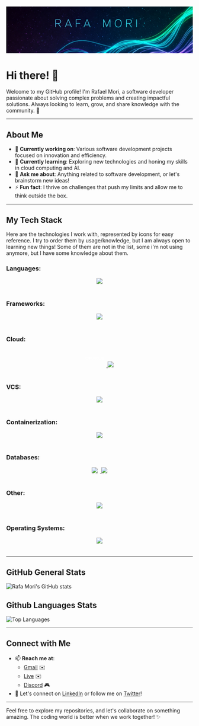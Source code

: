 ![Rafa Mori Banner](assets/banners/name-top_banner_a.png)

# Hi there! 👋

Welcome to my GitHub profile! I'm Rafael Mori, a software developer passionate about solving complex problems and
creating impactful solutions. Always looking to learn, grow, and share knowledge with the community. 🚀

---

## About Me
- 🔭 **Currently working on**: Various software development projects focused on innovation and efficiency.
- 🌱 **Currently learning**: Exploring new technologies and honing my skills in cloud computing and AI.
- 💬 **Ask me about**: Anything related to software development, or let's brainstorm new ideas!
- ⚡ **Fun fact**: I thrive on challenges that push my limits and allow me to think outside the box.

---

## My Tech Stack
Here are the technologies I work with, represented by icons for easy reference. I try to order them by usage/knowledge, but I am always open to learning new things!
Some of them are not in the list, some i'm not using anymore, but I have some knowledge about them.

### **Languages:**
<div align="center">
  <a href="#">
    <img src="https://skillicons.dev/icons?i=bash,js,go,python,ts,dart,java,php,cs,c" />
  </a>
</div>
<br>

### **Frameworks:**
<div align="center">
  <a href="#">
    <img src="https://skillicons.dev/icons?i=flutter,express,react,angular,flask,django,jquery,bootstrap,wordpress,laravel,spring,vue" />
  </a>
</div>
<br>

### **Cloud:**
<div align="center">
  <a href="#">
    <div style="width: 50px !important; max-width: 50px !important; display: inline-block; margin-right: 7px;">
      <svg style="margin-bottom: 0px; padding-bottom: 0px;" xmlns="http://www.w3.org/2000/svg" viewBox="0 0 128 128"><path fill="#FFFF" d="M55.387 66.469h8.333l-4.407-7.09-8.088 12.819h-3.681L57.382 56.8a2.324 2.324 0 011.931-.998c.765 0 1.478.363 1.892.972l9.876 15.424H67.4l-1.736-2.865h-8.438l-1.839-2.864zm38.235 2.864V55.958h-3.123v14.685c0 .402.156.791.454 1.089.298.298.7.466 1.141.466h14.244l1.841-2.865H93.622zm-51.677-2.397c3.033 0 5.496-2.449 5.496-5.482s-2.462-5.496-5.496-5.496H28.28v16.241h3.123V58.822h10.335c1.452 0 2.618 1.18 2.618 2.631s-1.167 2.631-2.618 2.631l-8.806-.013 9.324 8.127h4.538l-6.274-5.263h1.425zM9.059 72.198c-4.483 0-8.122-3.629-8.122-8.114s3.638-8.127 8.122-8.127h9.439c4.485 0 8.121 3.643 8.121 8.127s-3.636 8.114-8.121 8.114H9.059zm9.229-2.865a5.25 5.25 0 005.258-5.249 5.262 5.262 0 00-5.258-5.263H9.267a5.262 5.262 0 00-5.256 5.263 5.25 5.25 0 005.256 5.249h9.021zm59.314 2.865c-4.484 0-8.126-3.629-8.126-8.114s3.642-8.127 8.126-8.127h11.212l-1.829 2.864H77.81a5.267 5.267 0 00-5.264 5.263c0 2.903 2.36 5.249 5.264 5.249h11.263l-1.84 2.865h-9.631zm38.197-2.865a5.25 5.25 0 01-5.055-3.824h13.35l1.84-2.864h-15.19a5.266 5.266 0 015.055-3.824h9.163l1.854-2.864h-11.225c-4.484 0-8.126 3.643-8.126 8.127s3.642 8.114 8.126 8.114h9.631l1.841-2.865h-11.264"/></svg>
    </div>
    <img src="https://skillicons.dev/icons?i=aws,azure,vercel,netlify" />
  </a>
</div>
<br>

### **VCS:**
<div align="center">
  <a href="#">
    <img src="https://skillicons.dev/icons?i=git,github,bitbucket" />
  </a>
</div>
<br>

### **Containerization:**
<div align="center">
  <a href="#">
    <img src="https://skillicons.dev/icons?i=docker,kubernetes" />
  </a>
</div>
<br>

### **Databases:**
<div align="center">
  <a href="#">
    <img width="50px;" style="margin-right: 7px;" src="https://cdn.jsdelivr.net/gh/devicons/devicon@latest/icons/oracle/oracle-original.svg"/>
    <img src="https://skillicons.dev/icons?i=mysql,mongodb,redis,rabbitmq,postgresql,sqlite" />
  </a>
</div>
<br>

### **Other:**
<div align="center">
  <a href="#">
    <img src="https://skillicons.dev/icons?i=idea,vscode,pycharm,webstorm,sublime,visualstudio,arduino,androidstudio,nginx,postman,devto,stackoverflow" />
  </a>
</div>
<br>

### **Operating Systems:**
<div align="center">
  <a href="#">
    <img src="https://skillicons.dev/icons?i=linux,debian,ubuntu,kali,arch,windows,androidstudio,apple" />
  </a>
</div>
<br>

---

## GitHub General Stats
![Rafa Mori's GitHub stats](https://github-readme-stats-git-main-faelmoris-projects.vercel.app/api?username=faelmori&show_icons=true&theme=date_night)

## Github Languages Stats
![Top Languages](https://github-readme-stats-git-main-faelmoris-projects.vercel.app/api/top-langs/?username=faelmori&layout=compact&show_icons=true&theme=date_night&langs_count=15)

[//]: # (## GitHub General Stats)

[//]: # (![Rafa Mori's GitHub stats]&#40;https://faelmori-readme-stats-faelmoris-projects.vercel.app/api/status/up?username=faelmori&show_icons=true&theme=date_night&#41;)

[//]: # ()
[//]: # (## Github Languages Stats)

[//]: # (![Top Languages]&#40;https://faelmori-readme-stats-faelmoris-projects.vercel.app/api/top-langs/?username=faelmori&layout=compact&show_icons=true&theme=date_night&langs_count=15&#41;)

---

## Connect with Me
- 📫 **Reach me at**:
   - [Gmail](mailto:faelmori@gmail.com) ✉️
   - [Live](mailto:faelmori@live.com) ✉️
   - [Discord](#kblom) 🎮
- 💼 Let's connect on [LinkedIn](https://www.linkedin.com/in/rafael-mori-b7025516/) or follow me on [Twitter](https://x.com/faelOmori)! 

---

Feel free to explore my repositories, and let's collaborate on something amazing. The coding world is better when we work together! ✨
